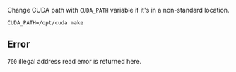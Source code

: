 Change CUDA path with `CUDA_PATH` variable if it's in a non-standard location.

```
CUDA_PATH=/opt/cuda make
```

## Error
`700` illegal address read error is returned here. 
